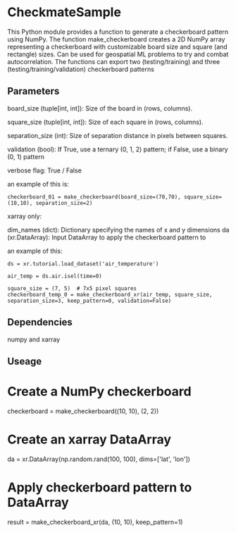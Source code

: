 # CheckmateSample

This Python module provides a function to generate a checkerboard pattern using NumPy. The function make_checkerboard creates a 2D NumPy array representing a checkerboard with customizable board size and square (and rectangle) sizes. Can be used for geospatial ML problems to try and combat autocorrelation. The functions can export two (testing/training) and three (testing/training/validation) checkerboard patterns


## Parameters 

board_size (tuple[int, int]): Size of the board in (rows, columns).

square_size (tuple[int, int]): Size of each square in (rows, columns).

separation_size (int): Size of separation distance in pixels between squares.

validation (bool): If True, use a ternary (0, 1, 2) pattern; if False, use a binary (0, 1) pattern

verbose flag: True / False 

an example of this is:

```
checkerboard_01 = make_checkerboard(board_size=(70,70), square_size=(10,10), separation_size=2)
```

xarray only:

dim_names (dict): Dictionary specifying the names of x and y dimensions
da (xr.DataArray): Input DataArray to apply the checkerboard pattern to

an example of this:


```
ds = xr.tutorial.load_dataset('air_temperature')

air_temp = ds.air.isel(time=0)

square_size = (7, 5)  # 7x5 pixel squares
checkerboard_temp_0 = make_checkerboard_xr(air_temp, square_size, separation_size=3, keep_pattern=0, validation=False)
```

## Dependencies

numpy and xarray

## Useage

# Create a NumPy checkerboard
checkerboard = make_checkerboard((10, 10), (2, 2))

# Create an xarray DataArray
da = xr.DataArray(np.random.rand(100, 100), dims=['lat', 'lon'])

# Apply checkerboard pattern to DataArray
result = make_checkerboard_xr(da, (10, 10), keep_pattern=1)
